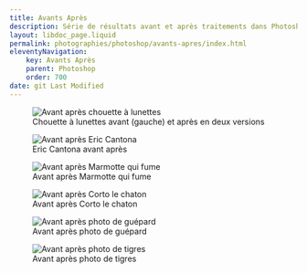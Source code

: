 ```yaml
---
title: Avants Après
description: Série de résultats avant et après traitements dans Photoshop
layout: libdoc_page.liquid
permalink: photographies/photoshop/avants-apres/index.html
eleventyNavigation:
    key: Avants Après
    parent: Photoshop
    order: 700
date: git Last Modified
---
```

<figure class="long-shadow">
    <img src="/sources/photoshop/avants-apres/chouette-a-lunettes.jpg"
        alt="Avant après chouette à lunettes">
    <figcaption>Chouette à lunettes avant (gauche) et après en deux versions</figcaption>
</figure>

<figure class="long-shadow">
    <img src="/sources/photoshop/avants-apres/eric-cantona.jpg"
        alt="Avant après Eric Cantona">
    <figcaption>Eric Cantona avant après</figcaption>
</figure>

<figure class="long-shadow">
    <img src="/sources/photoshop/avants-apres/marmotte-qui-fume.jpg"
        alt="Avant après Marmotte qui fume">
    <figcaption>Avant après Marmotte qui fume</figcaption>
</figure>

<figure class="long-shadow">
    <img src="/sources/photoshop/avants-apres/corto-chaton.jpg"
        alt="Avant après Corto le chaton">
    <figcaption>Avant après Corto le chaton</figcaption>
</figure>

<figure class="long-shadow">
    <img src="/sources/photoshop/avants-apres/guepard.jpg"
        alt="Avant après photo de guépard">
    <figcaption>Avant après photo de guépard</figcaption>
</figure>

<figure class="long-shadow">
    <img src="/sources/photoshop/avants-apres/tigres.jpg"
        alt="Avant après photo de tigres">
    <figcaption>Avant après photo de tigres</figcaption>
</figure>